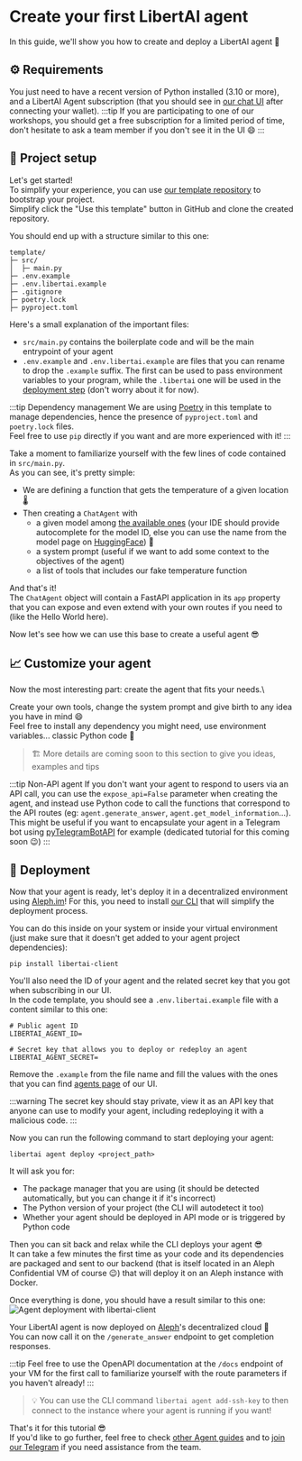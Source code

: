 # Create your first LibertAI agent

In this guide, we'll show you how to create and deploy a LibertAI agent 🚀

## ⚙ Requirements

You just need to have a recent version of Python installed (3.10 or more), and a LibertAI Agent subscription (that you
should see in [our chat UI](https://chat.libertai.io/#/agents) after connecting your wallet).
:::tip
If you are participating to one of our workshops, you should get a free subscription for a limited period of time, don't
hesitate to ask a team member if you don't see it in the UI 😄
:::

## 🧰 Project setup

Let's get started!\
To simplify your experience, you can use [our template repository](https://github.com/Libertai/libertai-agent-template)
to bootstrap your project.\
Simplify click the "Use this template" button in GitHub and clone the created repository.

You should end up with a structure similar to this one:

```text
template/
├─ src/
│  ├─ main.py
├─ .env.example
├─ .env.libertai.example
├─ .gitignore
├─ poetry.lock
├─ pyproject.toml
```

Here's a small explanation of the important files:

- `src/main.py` contains the boilerplate code and will be the main entrypoint of your agent
- `.env.example` and `.env.libertai.example` are files that you can rename to drop the `.example` suffix. The first can
  be used to pass environment variables to your program, while the `.libertai` one will be used in
  the [deployment step](#-deployment) (don't worry about it for now).

:::tip Dependency management
We are using [Poetry](https://python-poetry.org/) in this template to manage dependencies, hence the presence of
`pyproject.toml` and `poetry.lock` files.\
Feel free to use `pip` directly if you want and are more experienced with it!
:::

Take a moment to familiarize yourself with the few lines of code contained in `src/main.py`.\
As you can see, it's pretty simple:

- We are defining a function that gets the temperature of a given location 🌡
- Then creating a `ChatAgent` with
    - a given model among [the available ones](../../specifications.md#-models) (your IDE
      should provide autocomplete for the model ID, else you can use the name from the model page
      on [HuggingFace](https://huggingface.co)) 🤗
    - a system prompt (useful if we want to add some context to the objectives of the agent)
    - a list of tools that includes our fake temperature function

And that's it!\
The `ChatAgent` object will contain a FastAPI application in its `app` property that you can expose and even extend with
your own routes if you need to (like the Hello World here).

Now let's see how we can use this base to create a useful agent 😎

## 📈 Customize your agent

Now the most interesting part: create the agent that fits your needs.\

Create your own tools, change the system prompt and give birth to any idea you have in mind 😄\
Feel free to install any dependency you might need, use environment variables... classic Python code 🐍

[//]: # (TODO)
> 🏗 More details are coming soon to this section to give you ideas, examples and tips

:::tip Non-API agent
If you don't want your agent to respond to users via an API call, you can use the `expose_api=False` parameter when
creating the agent, and instead use Python code to call the functions that correspond to the API routes (eg:
`agent.generate_answer`, `agent.get_model_information`...).\
This might be useful if you want to encapsulate your agent in a Telegram bot
using [pyTelegramBotAPI](https://github.com/eternnoir/pyTelegramBotAPI) for example (dedicated tutorial for this coming
soon 😉)
:::

## 🚀 Deployment

Now that your agent is ready, let's deploy it in a decentralized environment using [Aleph.im](https://aleph.im)!
For this, you need to install [our CLI](https://pypi.org/project/libertai-client) that will simplify the deployment
process.

You can do this inside on your system or inside your virtual environment (just make sure that it doesn't get added to
your agent project dependencies):

```shell
pip install libertai-client
```

You'll also need the ID of your agent and the related secret key that you got when subscribing in our UI.\
In the code template, you should see a `.env.libertai.example` file with a content similar to this one:

```text
# Public agent ID
LIBERTAI_AGENT_ID=

# Secret key that allows you to deploy or redeploy an agent
LIBERTAI_AGENT_SECRET=
```

Remove the `.example` from the file name and fill the values with the ones that you can
find [agents page](https://chat.libertai.io/#/agents) of our UI.

:::warning
The secret key should stay private, view it as an API key that anyone can use to modify your agent, including
redeploying it with a malicious code.
:::

Now you can run the following command to start deploying your agent:

```shell
libertai agent deploy <project_path>
```

It will ask you for:

- The package manager that you are using (it should be detected automatically, but you can change it if it's incorrect)
- The Python version of your project (the CLI will autodetect it too)
- Whether your agent should be deployed in API mode or is triggered by Python code

Then you can sit back and relax while the CLI deploys your agent 😎\
It can take a few minutes the first time as your code and its dependencies are packaged and sent to
our backend (that is itself located in an Aleph Confidential VM of course 😉) that will deploy it on an Aleph instance
with Docker.

Once everything is done, you should have a result similar to this one:\
![Agent deployment with libertai-client](/assets/agents/deploy.png)

Your LibertAI agent is now deployed on [Aleph](https://aleph.im)'s decentralized cloud 🚀\
You can now call it on the `/generate_answer` endpoint to get completion responses.

:::tip
Feel free to use the OpenAPI documentation at the `/docs` endpoint of your VM for the first call to familiarize yourself
with the route parameters if you haven't already!
:::

> 💡 You can use the CLI command `libertai agent add-ssh-key` to then connect to the instance where your agent is running
> if you want!

That's it for this tutorial 😎\
If you'd like to go further, feel free to check [other Agent guides](../index.md) and
to [join our Telegram](https://t.me/libertai) if you need assistance from the team.
